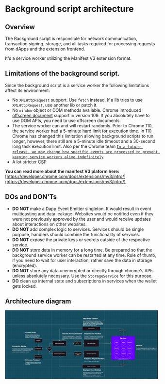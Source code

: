 # Background script architecture

## Overview

The Background script is responsible for network communication, transaction signing, storage, and all tasks required for processing requests from dApps and the extension frontend.

It's a service worker utilizing the Manifest V3 extension format.

## Limitations of the background script.

Since the background script is a service worker the following limitations affect its environment:

- No `XMLHttpRequest` support. Use `fetch` instead. If a lib tries to use `XMLHttpRequest`, use another lib or patch it.
- No `window` object or DOM methods available. Chrome introduced [offscreen document](https://developer.chrome.com/docs/extensions/reference/offscreen/) support in version 109. If you absolutely have to use DOM APIs, you need to use offscreen documents.
- The service worker can and will restart randomly. Prior to Chrome 110, the service worker had a 5-minute hard limit for execution time. In 110 Chrome has changed this limitation allowing background scripts to run longer, however, there still are a 5-minute idle timeout and a 30-second long task execution limit. Also per the Chrome team [`In a future release, we may change how specific events are processed to prevent keeping service workers alive indefinitely`](https://developer.chrome.com/blog/longer-esw-lifetimes/)
- A lot stricter [CSP](https://developer.chrome.com/docs/extensions/mv3/sandboxingEval/)

**You can read more about the manifest V3 plaform here:** [https://developer.chrome.com/docs/extensions/mv3/intro/](https://developer.chrome.com/docs/extensions/mv3/intro/)

## DOs and DON'Ts

- **DO NOT** make a Dapp Event Emitter singleton. It would result in event multicasting and data leakage. Websites would be notified even if they were not previously approved by the user and would receive updates about interactions on other websites.
- **DO NOT** add complex logic to services. Services should be single purpose, handlers should combine the functionality of services.
- **DO NOT** expose the private keys or secrets outside of the respective service.
- **DO NOT** store data in memory for a long time. Be prepared so that the background service worker can be restarted at any time. Rule of thumb, if you need to wait for user interaction, rather save the data in storage (encrypted).
- **DO NOT** store any data unencrypted or directly through chrome's APIs unless absolutely necessary. Use the `StorageService` for this purpose.
- **DO** clean up internal state and subscriptions in services when the wallet gets locked.

## Architecture diagram

<img src="images/background-architecture.png"/>
